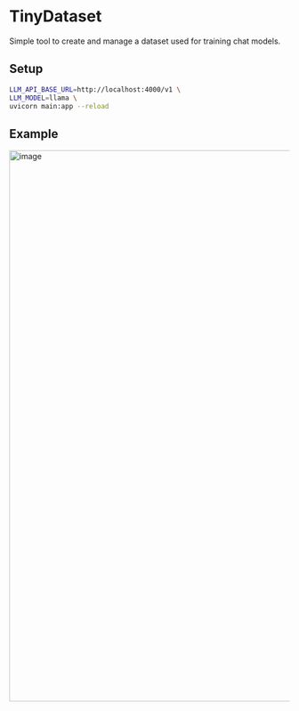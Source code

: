 # TinyDataset
Simple tool to create and manage a dataset used for training chat models.

## Setup

```bash
LLM_API_BASE_URL=http://localhost:4000/v1 \
LLM_MODEL=llama \
uvicorn main:app --reload                                                 
```

## Example

<img width="991" alt="image" src="https://github.com/user-attachments/assets/57f2ab92-7692-4d5a-99ae-9bd7acff3cb7" />
